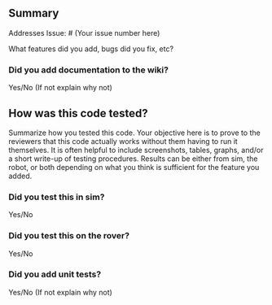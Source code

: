 ## Summary
Addresses Issue: \# (Your issue number here) 

What features did you add, bugs did you fix, etc? 

### Did you add documentation to the wiki?
Yes/No (If not explain why not)

## How was this code tested? 
Summarize how you tested this code. Your objective here is to prove to the reviewers that this code actually works without them having to run it themselves. It is often helpful to include screenshots, tables, graphs, and/or a short write-up of testing procedures. Results can be either from sim, the robot, or both depending on what you think is sufficient for the feature you added. 

### Did you test this in sim? 
Yes/No

### Did you test this on the rover?
Yes/No

### Did you add unit tests? 
Yes/No (If not explain why not) 
